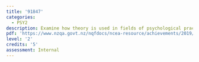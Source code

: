 ```yaml
---
title: '91847'
categories:
  - PSY2
description: Examine how theory is used in fields of psychological practice
pdf: 'https://www.nzqa.govt.nz/nqfdocs/ncea-resource/achievements/2019/as91847.pdf'
level: '2'
credits: '5'
assessment: Internal
---
```


